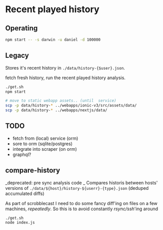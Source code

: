 # Recent played history

## Operating

```bash
npm start -- -s darwin -u daniel -d 100000
```

## Legacy

Stores it's recent history in `./data/history-{$user}.json`.

fetch fresh history, run the recent played history analysis.

```bash
./get.sh
npm start

# move to static webapp assets.. (until  service)
scp -p data/history-* ../webapps/ionic-v3/src/assets/data/
scp -p data/history-* ../webapps/nextjs/data/
```

## TODO

- fetch from (local) service (orm)
- sore to orm (sqlite/postgres)
- integrate into scraper (on orm)
- graphql?

## compare-history

_deprecated: pre sync analysis code _
Compares historis between hosts' versions of `./data/${host}/history-${userr}-{type}.json` (deduped accumulated diffs)

As part of scrobblecast I need to do some fancy diff'ing on files on a few machines, _repeatedly_.
So this is to avoid constantly _rsync/ssh_'ing around

```
./get.sh
node index.js
```
